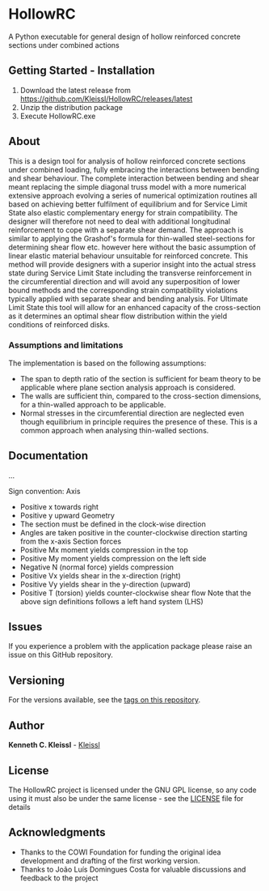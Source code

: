 # HollowRC
A Python executable for general design of hollow reinforced concrete sections under combined actions

## Getting Started - Installation
1. Download the latest release from https://github.com/Kleissl/HollowRC/releases/latest
2. Unzip the distribution package
3. Execute HollowRC.exe

## About
This is a design tool for analysis of hollow reinforced concrete sections under combined loading, fully embracing the interactions between bending and shear behaviour.
The complete interaction between bending and shear meant replacing the simple diagonal truss model with a more numerical extensive approach evolving a series of numerical optimization routines all based on achieving better fulfilment of equilibrium and for Service Limit State also elastic complementary energy for strain compatibility. The designer will therefore not need to deal with additional longitudinal reinforcement to cope with a separate shear demand.
The approach is similar to applying the Grashof's formula for thin-walled steel-sections for determining shear flow etc. however here without the basic assumption of linear elastic material behaviour unsuitable for reinforced concrete.
This method will provide designers with a superior insight into the actual stress state during Service Limit State including the transverse reinforcement in the circumferential direction and will avoid any superposition of lower bound methods and the corresponding strain compatibility violations typically applied with separate shear and bending analysis.
For Ultimate Limit State this tool will allow for an enhanced capacity of the cross-section as it determines an optimal shear flow distribution within the yield conditions of reinforced disks.

### Assumptions and limitations
The implementation is based on the following assumptions:
- The span to depth ratio of the section is sufficient for beam theory to be applicable where plane section analysis approach is considered.
- The walls are sufficient thin, compared to the cross-section dimensions, for a thin-walled approach to be applicable.
- Normal stresses in the circumferential direction are neglected even though equilibrium in principle requires the presence of these. This is a common approach when analysing thin-walled sections.

## Documentation
...

Sign convention:
Axis
- Positive x towards right
- Positive y upward
Geometry
- The section must be defined in the clock-wise direction
- Angles are taken positive in the counter-clockwise direction starting from the x-axis
Section forces
- Positive Mx moment yields compression in the top
- Positive My moment yields compression on the left side
- Negative N (normal force) yields compression
- Positive Vx yields shear in the x-direction (right)
- Positive Vy yields shear in the y-direction (upward)
- Positive T (torsion) yields counter-clockwise shear flow
Note that the above sign definitions follows a left hand system (LHS)

## Issues
If you experience a problem with the application package please raise an issue on this GitHub repository. 

## Versioning
For the versions available, see the [tags on this repository](https://github.com/Kleissl/HollowRC/tags). 

## Author
**Kenneth C. Kleissl** - [Kleissl](https://github.com/Kleissl)

## License
The HollowRC project is licensed under the GNU GPL license, so any code using it must also be under the same license - see the [LICENSE](LICENSE) file for details

## Acknowledgments
* Thanks to the COWI Foundation for funding the original idea development and drafting of the first working version.
* Thanks to João Luís Domingues Costa for valuable discussions and feedback to the project
